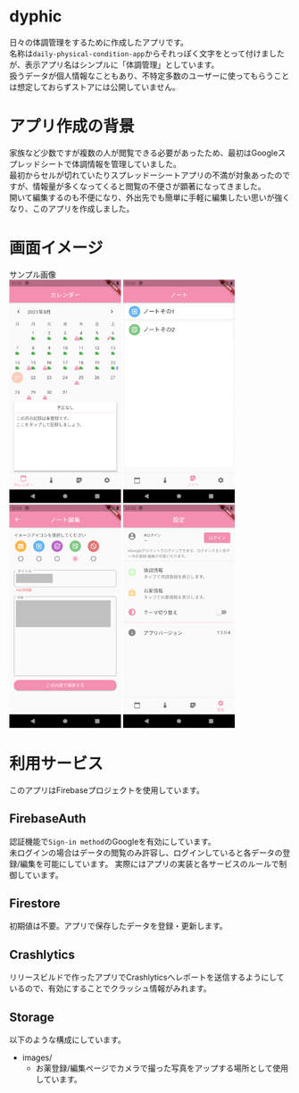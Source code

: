 # dyphic
日々の体調管理をするために作成したアプリです。  
名称は`daily-physical-condition-app`からそれっぽく文字をとって付けましたが、表示アプリ名はシンプルに「体調管理」としています。  
扱うデータが個人情報なこともあり、不特定多数のユーザーに使ってもらうことは想定しておらずストアには公開していません。  

# アプリ作成の背景
家族など少数ですが複数の人が閲覧できる必要があったため、最初はGoogleスプレッドシートで体調情報を管理していました。  
最初からセルが切れていたりスプレッドーシートアプリの不満が対象あったのですが、情報量が多くなってくると閲覧の不便さが顕著になってきました。  
開いて編集するのも不便になり、外出先でも簡単に手軽に編集したい思いが強くなり、このアプリを作成しました。

# 画面イメージ
サンプル画像  
<img src="images/01_calendar.png" width="200" />
<img src="images/02_note.png" width="200" />
<img src="images/03_note_edit.png" width="200" />
<img src="images/04_setting.png" width="200" />  

# 利用サービス
このアプリはFirebaseプロジェクトを使用しています。  

## FirebaseAuth
認証機能で`Sign-in method`のGoogleを有効にしています。  
未ログインの場合はデータの閲覧のみ許容し、ログインしていると各データの登録/編集を可能にしています。
実際にはアプリの実装と各サービスのルールで制御しています。

## Firestore
初期値は不要。アプリで保存したデータを登録・更新します。  

## Crashlytics
リリースビルドで作ったアプリでCrashlyticsへレポートを送信するようにしているので、有効にすることでクラッシュ情報がみれます。

## Storage
以下のような構成にしています。
 - images/
    - お薬登録/編集ページでカメラで撮った写真をアップする場所として使用しています。


